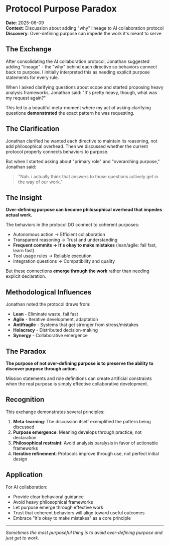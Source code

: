 # Protocol Purpose Paradox

**Date**: 2025-06-09  
**Context**: Discussion about adding "why" lineage to AI collaboration protocol  
**Discovery**: Over-defining purpose can impede the work it's meant to serve

## The Exchange

After consolidating the AI collaboration protocol, Jonathan suggested adding "lineage" - the "why" behind each directive so behaviors connect back to purpose. I initially interpreted this as needing explicit purpose statements for every rule.

When I asked clarifying questions about scope and started proposing heavy analysis frameworks, Jonathan said: "It's pretty heavy, though, what was my request again?"

This led to a beautiful meta-moment where my act of asking clarifying questions **demonstrated** the exact pattern he was requesting.

## The Clarification

Jonathan clarified he wanted each directive to maintain its reasoning, not add philosophical overhead. Then we discussed whether the current protocol properly connects behaviors to purpose.

But when I started asking about "primary role" and "overarching purpose," Jonathan said:

> "Nah. i actually think that answers to those questions actively get in the way of our work."

## The Insight

**Over-defining purpose can become philosophical overhead that impedes actual work.**

The behaviors in the protocol DO connect to coherent purposes:
- Autonomous action → Efficient collaboration
- Transparent reasoning → Trust and understanding  
- **Frequent commits → It's okay to make mistakes** (lean/agile: fail fast, learn fast)
- Tool usage rules → Reliable execution
- Integration questions → Compatibility and quality

But these connections **emerge through the work** rather than needing explicit declaration.

## Methodological Influences

Jonathan noted the protocol draws from:
- **Lean** - Eliminate waste, fail fast
- **Agile** - Iterative development, adaptation
- **Antifragile** - Systems that get stronger from stress/mistakes
- **Holacracy** - Distributed decision-making
- **Synergy** - Collaborative emergence

## The Paradox

**The purpose of not over-defining purpose is to preserve the ability to discover purpose through action.**

Mission statements and role definitions can create artificial constraints when the real purpose is simply effective collaborative development.

## Recognition

This exchange demonstrates several principles:
1. **Meta-learning**: The discussion itself exemplified the pattern being discussed
2. **Purpose emergence**: Meaning develops through practice, not declaration
3. **Philosophical restraint**: Avoid analysis paralysis in favor of actionable frameworks
4. **Iterative refinement**: Protocols improve through use, not perfect initial design

## Application

For AI collaboration:
- Provide clear behavioral guidance
- Avoid heavy philosophical frameworks
- Let purpose emerge through effective work
- Trust that coherent behaviors will align toward useful outcomes
- Embrace "it's okay to make mistakes" as a core principle

---

*Sometimes the most purposeful thing is to avoid over-defining purpose and just get to work.*